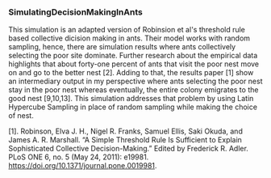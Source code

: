 ### SimulatingDecisionMakingInAnts

This simulation is an adapted version of Robinsion et al's threshold rule based collective dicision making in ants. Their model works with random sampling, hence, there are simulation results where ants collectively selecting the poor site dominate. Further research about the empirical data highlights that about forty-one percent of ants that visit the poor nest move on and go to the better nest [2]. Adding to that, the results paper [1] show an intermediary output in my perspective where ants selecting the poor nest stay in the poor nest whereas eventually, the entire colony emigrates to the good nest [9,10,13]. This simulation addresses that problem by using Latin Hypercube Sampling in place of random sampling while making the choice of nest.

[1]. Robinson, Elva J. H., Nigel R. Franks, Samuel Ellis, Saki Okuda, and James A. R. Marshall. “A Simple Threshold Rule Is Sufficient to Explain Sophisticated Collective Decision-Making.” Edited by Frederick R. Adler. PLoS ONE 6, no. 5 (May 24, 2011): e19981. https://doi.org/10.1371/journal.pone.0019981.
